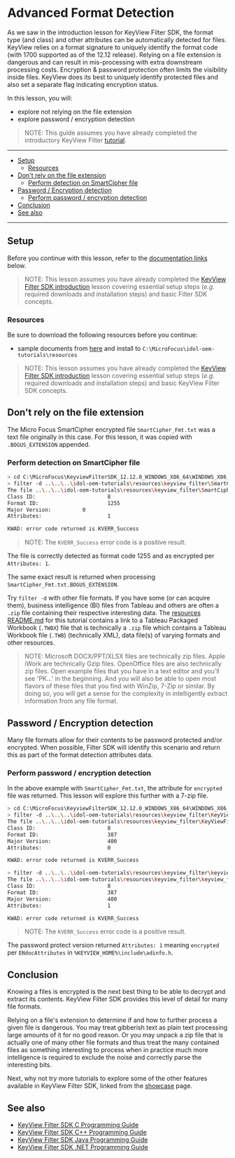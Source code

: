 # Advanced Format Detection

As we saw in the introduction lesson for KeyView Filter SDK, the format type (and class) and other attributes can be automatically detected for files.  KeyView relies on a format signature to uniquely identify the format code (with 1700 supported as of the 12.12 release).  Relying on a file extension is dangerous and can result in mis-processing with extra downstream processing costs.  Encryption & password protection often limits the visibility inside files.  KeyView does its best to uniquely identify protected files and also set a separate flag indicating encryption status.

In this lesson, you will:
- explore not relying on the file extension 
- explore password / encryption detection

> NOTE: This guide assumes you have already completed the introductory KeyView Filter [tutorial](./introduction.md#keyview-filter-sdk-introduction).

---

- [Setup](#setup)
  - [Resources](#resources)
- [Don't rely on the file extension](#dont-rely-on-the-file-extension)
  - [Perform detection on SmartCipher file](#perform-detection-on-smartcipher-file)
- [Password / Encryption detection](#password--encryption-detection)
  - [Perform password / encryption detection](#perform-password--encryption-detection)
- [Conclusion](#conclusion)
- [See also](#see-also)

---

## Setup

Before you continue with this lesson, refer to the [documentation links](#see-also) below.

> NOTE: This lesson assumes you have already completed the [KeyView Filter SDK introduction](./introduction.md#keyview-filter-sdk-introduction) lesson covering essential setup steps (*e.g.* required downloads and installation steps) and basic Filter SDK concepts.

### Resources

Be sure to download the following resources before you continue:
- sample documents from [here](../../resources/keyview_filter/) and install to `C:\MicroFocus\idol-oem-tutorials\resources`

> NOTE: This lesson assumes you have already completed the [KeyView Filter SDK introduction](../keyview_filter/introduction.md#keyview-sdk-introduction) lesson covering essential setup steps (*e.g.* required downloads and installation steps) and basic KeyView Filter SDK concepts.

## Don't rely on the file extension

The Micro Focus SmartCipher encrypted file `SmartCipher_Fmt.txt` was a text file originally in this case.  For this lesson, it was copied with `.BOGUS_EXTENSION` appended.

### Perform detection on SmartCipher file

```sh
> cd C:\MicroFocus\KeyviewFilterSDK_12.12.0_WINDOWS_X86_64\WINDOWS_X86_64\bin
> filter -d ..\..\..\idol-oem-tutorials\resources\keyview_filter\SmartCipher_Fmt.txt detect
The file ..\..\..\idol-oem-tutorials\resources\keyview_filter\SmartCipher_Fmt.txt
Class ID:                       8
Format ID:                      1255
Major Version:          0
Attributes:                     1

KWAD: error code returned is KVERR_Success
```

> NOTE: The `KVERR_Success` error code is a positive result.

The file is correctly detected as format code 1255 and as encrypted per `Attributes: 1`.

The same exact result is returned when processing `SmartCipher_Fmt.txt.BOGUS_EXTENSION`.

Try `filter -d` with other file formats. If you have some (or can acquire them), business intelligence (BI) files from Tableau and others are often a `.zip` file containing their respective interesting data. The [resources README.md](../../resources/keyview_filter/README.md#coffee-chaintwbx) for this tutorial contains a link to a Tableau Packaged Workbook (`.TWBX`) file that is technically a `.zip` file which contains a Tableau Workbook file (`.TWB`) (technically XML), data file(s) of varying formats and other resources.

> NOTE: Microsoft DOCX/PPT/XLSX files are technically zip files. Apple iWork are technically Gzip files. OpenOffice files are also technically zip files.  Open example files that you have in a text editor and you'll see 'PK...' in the beginning.  And you will also be able to open most flavors of these files that you find with WinZip, 7-Zip or similar. By doing so, you will get a sense for the complexity in intelligently extract information from any file format.

## Password / Encryption detection

Many file formats allow for their contents to be password protected and/or encrypted.  When possible, Filter SDK will identify this scenario and return this as part of the format detection attributes data.

### Perform password / encryption detection

In the above example with `SmartCipher_Fmt.txt`, the attribute for `encrypted` file was returned.  This lesson will explore this further with a 7-zip file.

```sh
> cd C:\MicroFocus\KeyviewFilterSDK_12.12.0_WINDOWS_X86_64\WINDOWS_X86_64\bin
> filter -d ..\..\..\idol-oem-tutorials\resources\keyview_filter\KeyViewFilterSDK_12.12.0_ReleaseNotes_en_PASSWORD.pdf detect
The file ..\..\..\idol-oem-tutorials\resources\keyview_filter\KeyViewFilterSDK_12.12.0_ReleaseNotes_en.pdf.7z
Class ID:                       8
Format ID:                      387
Major Version:                  400
Attributes:                     0

KWAD: error code returned is KVERR_Success

> filter -d ..\..\..\idol-oem-tutorials\resources\keyview_filter\keyview_filter\KeyViewFilterSDK_12.12.0_ReleaseNotes_en.pdf_PASSWORD.7z detect
The file ..\..\..\idol-oem-tutorials\resources\keyview_filter\keyview_filter\KeyViewFilterSDK_12.12.0_ReleaseNotes_en.pdf_PASSWORD.7z
Class ID:                       8
Format ID:                      387
Major Version:                  400
Attributes:                     1

KWAD: error code returned is KVERR_Success
```

> NOTE: The `KVERR_Success` error code is a positive result.

The password protect version returned `Attributes: 1` meaning `encrypted` per `ENdocAttributes` in `%KEYVIEW_HOME%\include\adinfo.h`.

## Conclusion
  
Knowing a files is encrypted is the next best thing to be able to decrypt and extract its contents.  KeyView Filter SDK provides this level of detail for many file formats.

Relying on a file's extension to determine if and how to further process a given file is dangerous. You may treat gibberish text as plain text processing large amounts of it for no good reason.  Or you may unpack a zip file that is actually one of many other file formats and thus treat the many contained files as something interesting to process when in practice much more intelligence is required to exclude the noise and correctly parse the interesting bits.

Next, why not try more tutorials to explore some of the other features available in KeyView Filter SDK, linked from the [showcase](./README.md) page.

## See also

- [KeyView Filter SDK C Programming Guide](https://www.microfocus.com/documentation/idol/IDOL_12_12/KeyviewFilterSDK_12.12_Documentation/Guides/html/c-programming/index.html)
- [KeyView Filter SDK C++ Programming Guide](https://www.microfocus.com/documentation/idol/IDOL_12_12/KeyviewFilterSDK_12.12_Documentation/Guides/html/cpp-programming/index.html)
- [KeyView Filter SDK Java Programming Guide](https://www.microfocus.com/documentation/idol/IDOL_12_12/KeyviewFilterSDK_12.12_Documentation/Guides/html/java-programming/index.html)
- [KeyView Filter SDK .NET Programming Guide](https://www.microfocus.com/documentation/idol/IDOL_12_12/KeyviewFilterSDK_12.12_Documentation/Guides/html/dotnet-programming/index.html)

